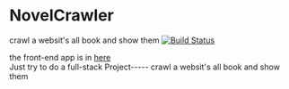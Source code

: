 # NovelCrawler
crawl a websit's all book and show them
[![Build Status](https://travis-ci.org/zhuruliang/novel-crawler.svg?branch=master)](https://travis-ci.org/zhuruliang/novel-crawler)

the front-end app is in [here](https://github.com/zhuruliang/novel-crawler-vue)    
Just try to do a full-stack Project----- crawl a websit's all book and show them
